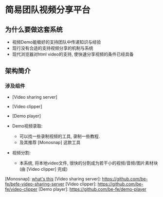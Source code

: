 # 简易团队视频分享平台

## 为什么要做这套系统

- 视频Demo能极好的支持团队中传递知识与经验
- 现行没有合适的支持视频分享的机制与系统
- 现代浏览器对html video的支持, 使快速分享视频的条件已经具备

## 架构简介

### 涉及组件

- [Video sharing server]
- [Video clipper]
- [Demo player]

- Demo视频录取:
    - 可以找一些录制视频的工具, 录制一些教程.
    - 及其推荐 [Monosnap] 这款工具
- 视频分割:
    - 本系统, 将本地video文件, 很快的分割成为若干小的视频/音频/图片素材块 (由 [Video clipper] 完成)


[Monosnap]: [what's this](http://google.com)
[Video sharing server]: https://github.com/be-fe/befe-video-sharing-server
[Video clipper]: https://github.com/be-fe/video-clipper
[Demo player]: https://github.com/be-fe/demo-player